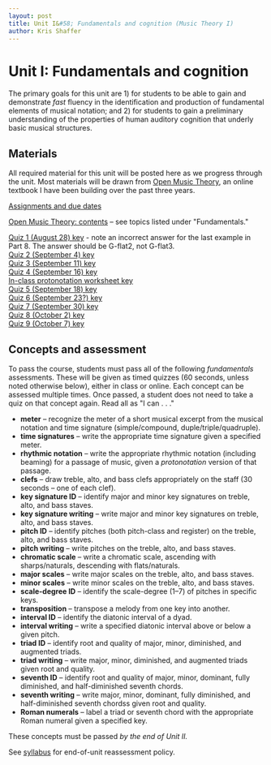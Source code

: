```yaml
---
layout: post
title: Unit I&#58; Fundamentals and cognition (Music Theory I)
author: Kris Shaffer
---
```


# Unit I: Fundamentals and cognition

The primary goals for this unit are 1) for students to be able to gain and demonstrate *fast* fluency in the identification and production of fundamental elements of musical notation; and 2) for students to gain a preliminary understanding of the properties of human auditory cognition that underly basic musical structures.

## Materials ##

All required material for this unit will be posted here as we progress through the unit. Most materials will be drawn from [Open Music Theory](http://openmusictheory.com), an online textbook I have been building over the past three years.

[Assignments and due dates](mt1-assign.html)

[Open Music Theory: contents](http://openmusictheory.com/contents.html) – see topics listed under "Fundamentals."

[Quiz 1 (August 28) key](materials/mt1-quiz1-key.pdf) - note an incorrect answer for the last example in Part 8. The answer should be G-flat2, not G-flat3.  
[Quiz 2 (September 4) key](materials/mt1-quiz2-key.pdf)  
[Quiz 3 (September 11) key](materials/mt1-quiz3-key.pdf)  
[Quiz 4 (September 16) key](materials/mt1-quiz4-key.pdf)  
[In-class protonotation worksheet key](materials/protoToRhythm-key.pdf)  
[Quiz 5 (September 18) key](materials/mt1-quiz5-key.pdf)  
[Quiz 6 (September 23?) key](materials/mt1-quiz6-key.pdf)  
[Quiz 7 (September 30) key](materials/mt1-quiz7-key.pdf)  
[Quiz 8 (October 2) key](materials/mt1-quiz8-key.pdf)  
[Quiz 9 (October 7) key](materials/mt1-quiz9-key.pdf)  

## Concepts and assessment

To pass the course, students must pass all of the following *fundamentals* assessments. These will be given as timed quizzes (60 seconds, unless noted otherwise below), either in class or online. Each concept can be assessed multiple times. Once passed, a student does not need to take a quiz on that concept again. Read all as "I can . . ."

- **meter** – recognize the meter of a short musical excerpt from the musical notation and time signature (simple/compound, duple/triple/quadruple).  
- **time signatures** – write the appropriate time signature given a specified meter.  
- **rhythmic notation** – write the appropriate rhythmic notation (including beaming) for a passage of music, given a *protonotation* version of that passage.  
- **clefs** – draw treble, alto, and bass clefs appropriately on the staff (30 seconds – one of each clef).  
- **key signature ID** – identify major and minor key signatures on treble, alto, and bass staves.  
- **key signature writing** – write major and minor key signatures on treble, alto, and bass staves.  
- **pitch ID** – identify pitches (both pitch-class and register) on the treble, alto, and bass staves.  
- **pitch writing** – write pitches on the treble, alto, and bass staves.  
- **chromatic scale** – write a chromatic scale, ascending with sharps/naturals, descending with flats/naturals.  
- **major scales** – write major scales on the treble, alto, and bass staves.  
- **minor scales** – write minor scales on the treble, alto, and bass staves.  
- **scale-degree ID** – identify the scale-degree (1–7) of pitches in specific keys.  
- **transposition** – transpose a melody from one key into another.  
- **interval ID** – identify the diatonic interval of a dyad.  
- **interval writing** – write a specified diatonic interval above or below a given pitch.  
- **triad ID** – identify root and quality of major, minor, diminished, and augmented triads.  
- **triad writing** – write major, minor, diminished, and augmented triads given root and quality.  
- **seventh ID** – identify root and quality of major, minor, dominant, fully diminished, and half-diminished seventh chords.  
- **seventh writing** – write major, minor, dominant, fully diminished, and half-diminished seventh chordss given root and quality.  
- **Roman numerals** – label a triad or seventh chord with the appropriate Roman numeral given a specified key.

These concepts must be passed *by the end of Unit II.*

See [syllabus](theory1.html) for end-of-unit reassessment policy.
